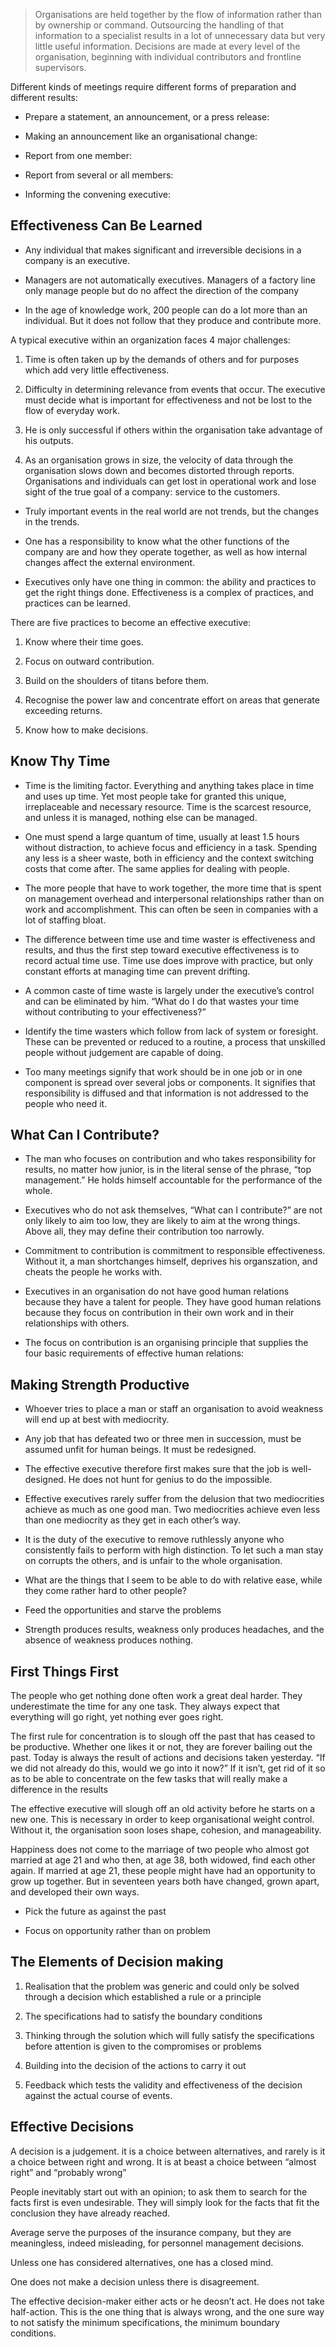 > Organisations are held together by the flow of information rather than by ownership or command. Outsourcing the handling of that information to a specialist results in a lot of unnecessary data but very little useful information. Decisions are made at every level of the organisation, beginning with individual contributors and frontline supervisors.



Different kinds of meetings require different forms of preparation and different results:

* Prepare a statement, an announcement, or a press release:

* Making an announcement like an organisational change:

* Report from one member:

* Report from several or all members:

* Informing the convening executive:

## Effectiveness Can Be Learned

* Any individual that makes significant and irreversible decisions in a company is an executive.

* Managers are not automatically executives. Managers of a factory line only manage people but do no affect the direction of the company

* In the age of knowledge work, 200 people can do a lot more than an individual. But it does not follow that they produce and contribute more.



A typical executive within an organization faces 4 major challenges:

1. Time is often taken up by the demands of others and for purposes which add very little effectiveness.

1. Difficulty in determining relevance from events that occur. The executive must decide what is important for effectiveness and not be lost to the flow of everyday work.

1. He is only successful if others within the organisation take advantage of his outputs.

1. As an organisation grows in size, the velocity of data through the organisation slows down and becomes distorted through reports. Organisations and individuals can get lost in operational work and lose sight of the true goal of a company: service to the customers.



* Truly important events in the real world are not trends, but the changes in the trends.

* One has a responsibility to know what the other functions of the company are and how they operate together, as well as how internal changes affect the external environment.

* Executives only have one thing in common: the ability and practices to get the right things done. Effectiveness is a complex of practices, and practices can be learned.



There are five practices to become an effective executive:

1. Know where their time goes.

1. Focus on outward contribution.

1. Build on the shoulders of titans before them.

1. Recognise the power law and concentrate effort on areas that generate exceeding returns.

1. Know how to make decisions.



## Know Thy Time

* Time is the limiting factor. Everything and anything takes place in time and uses up time. Yet most people take for granted this unique, irreplaceable and necessary resource. Time is the scarcest resource, and unless it is managed, nothing else can be managed.

* One must spend a large quantum of time, usually at least 1.5 hours without distraction, to achieve focus and efficiency in a task. Spending any less is a sheer waste, both in efficiency and the context switching costs that come after. The same applies for dealing with people.

* The more people that have to work together, the more time that is spent on management overhead and interpersonal relationships rather than on work and accomplishment. This can often be seen in companies with a lot of staffing bloat.

* The difference between time use and time waster is effectiveness and results, and thus the first step toward executive effectiveness is to record actual time use. Time use does improve with practice, but only constant efforts at managing time can prevent drifting.

* A common caste of time waste is largely under the executive’s control and can be eliminated by him. “What do I do that wastes your time without contributing to your effectiveness?”

* Identify the time wasters which follow from lack of system or foresight. These can be prevented or reduced to a routine, a process that unskilled people without judgement are capable of doing.

* Too many meetings signify that work should be in one job or in one component is spread over several jobs or components. It signifies that responsibility is diffused and that information is not addressed to the people who need it.



## What Can I Contribute?

* The man who focuses on contribution and who takes responsibility for results, no matter how junior, is in the literal sense of the phrase, “top management.” He holds himself accountable for the performance of the whole.

* Executives who do not ask themselves, “What can I contribute?” are not only likely to aim too low, they are likely to aim at the wrong things. Above all, they may define their contribution too narrowly.

* Commitment to contribution is commitment to responsible effectiveness. Without it, a man shortchanges himself, deprives his organszation, and cheats the people he works with.

* Executives in an organisation do not have good human relations because they have a talent for people. They have good human relations because they focus on contribution in their own work and in their relationships with others.

* The focus on contribution is an organising principle that supplies the four basic requirements of effective human relations:



## Making Strength Productive

* Whoever tries to place a man or staff an organisation to avoid weakness will end up at best with mediocrity.

* Any job that has defeated two or three men in succession, must be assumed unfit for human beings. It must be redesigned.

* The effective executive therefore first makes sure that the job is well-designed. He does not hunt for genius to do the impossible.

* Effective executives rarely suffer from the delusion that two mediocrities achieve as much as one good man. Two mediocrities achieve even less than one mediocrity as they get in each other’s way. 

* It is the duty of the executive to remove ruthlessly anyone who consistently fails to perform with high distinction. To let such a man stay on corrupts the others, and is unfair to the whole organisation.

* What are the things that I seem to be able to do with relative ease, while they come rather hard to other people?

* Feed the opportunities and starve the problems

* Strength produces results, weakness only produces headaches, and the absence of weakness produces nothing.



## First Things First

The people who get nothing done often work a great deal harder. They underestimate the time for any one task. They always expect that everything will go right, yet nothing ever goes right.

The first rule for concentration is to slough off the past that has ceased to be productive. Whether one likes it or not, they are forever bailing out the past. Today is always the result of actions and decisions taken yesterday. “If we did not already do this, would we go into it now?” If it isn’t, get rid of it so as to be able to concentrate on the few tasks that will really make a difference in the results

The effective executive will slough off an old activity before he starts on a new one. This is necessary in order to keep organisational weight control. Without it, the organisation soon loses shape, cohesion, and manageability.

Happiness does not come to the marriage of two people who almost got married at age 21 and who then, at age 38, both widowed, find each other again. If married at age 21, these people might have had an opportunity to grow up together. But in seventeen years both have changed, grown apart, and developed their own ways.

* Pick the future as against the past

* Focus on opportunity rather than on problem



## The Elements of Decision making

1. Realisation that the problem was generic and could only be solved through a decision which established a rule or a principle

1. The specifications had to satisfy the boundary conditions

1. Thinking through the solution which will fully satisfy the specifications before attention is given to the compromises or problems

1. Building into the decision of the actions to carry it out

1. Feedback which tests the validity and effectiveness of the decision against the actual course of events.



## Effective Decisions

A decision is a judgement. it is a choice between alternatives, and rarely is it a choice between right and wrong. It is at beast a choice between “almost right” and “probably wrong”

People inevitably start out with an opinion; to ask them to search for the facts first is even undesirable. They will simply look for the facts that fit the conclusion they have already reached.

Average serve the purposes of the insurance company, but they are meaningless, indeed misleading, for personnel management decisions.

Unless one has considered alternatives, one has a closed mind.

One does not make a decision unless there is disagreement.

The effective decision-maker either acts or he deosn’t act. He does not take half-action. This is the one thing that is always wrong, and the one sure way to not satisfy the minimum specifications, the minimum boundary conditions.

